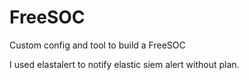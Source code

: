 # FreeSOC
Custom config and tool to build a FreeSOC

I used elastalert to notify elastic siem alert without plan.
